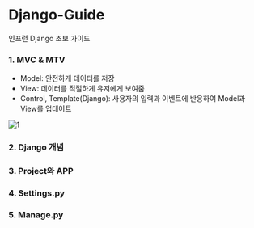 # Django-Guide

인프런 Django 초보 가이드

### 1. MVC & MTV 
 - Model: 안전하게 데이터를 저장
 - View: 데이터를 적절하게 유저에게 보여줌
 - Control, Template(Django): 사용자의 입력과 이벤트에 반응하여 Model과 View를 업데이트
 
 ![1](https://user-images.githubusercontent.com/114639257/214827881-49b07961-8f1c-4cc0-8c83-71a290b7f59a.png)
 
### 2. Django 개념 
### 3. Project와 APP
### 4. Settings.py 
### 5. Manage.py
